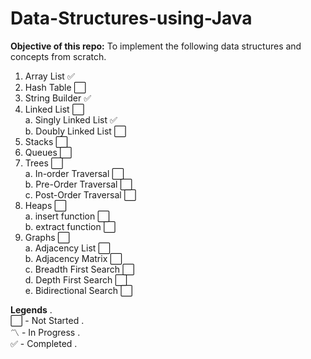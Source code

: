 # Data-Structures-using-Java

**Objective of this repo:** To implement the following data structures and concepts from scratch.

1. Array List :white_check_mark:
2. Hash Table :white_large_square:
3. String Builder :white_check_mark:
4. Linked List :white_large_square:  
    a. Singly Linked List :white_check_mark:  
    b. Doubly Linked List :white_large_square:  
5. Stacks :white_large_square:
6. Queues :white_large_square:
7. Trees :white_large_square:  
    a. In-order Traversal :white_large_square:  
    b. Pre-Order Traversal :white_large_square:  
    c. Post-Order Traversal :white_large_square:  
8. Heaps :white_large_square:  
    a. insert function :white_large_square:  
    b. extract function :white_large_square:  
9. Graphs :white_large_square:  
    a. Adjacency List :white_large_square:  
    b. Adjacency Matrix :white_large_square:  
    c. Breadth First Search :white_large_square:  
    d. Depth First Search :white_large_square:  
    e. Bidirectional Search :white_large_square:  
    
      
**Legends** .   
:white_large_square: - Not Started .  
:part_alternation_mark:	- In Progress .  
:white_check_mark:	- Completed .  
